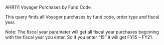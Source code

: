 AHR111
Voyager Purchases by Fund Code

This query finds all Voyager purchases by fund code, order type and fiscal year. 

Note: The fiscal year parameter will get all fiscal year purchases beginning with the fiscal year you enter. So if you enter “15” it will get FY15 – FY21.
